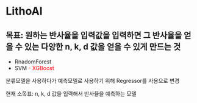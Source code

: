 # LithoAI

## 목표: 원하는 반사율을 입력값을 입력하면 그 반사율을 얻을 수 있는 다양한 n, k, d 값을 얻을 수 있게 만드는 것

 - RnadomForest
 - SVM
<span style="color:red">- XGBoost</span>

분류모델을 사용하다가 예측모델로 사용하기 위해 Regressor를 사용으로 변경

현재 소목표: n, k, d 값을 입력해서 반사율을 예측하는 모델

